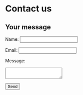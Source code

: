 # Contact us

## Your message

<form action="https://formspree.io/f/xkndkagw" method="POST">
  <label for="name">Name:</label>
  <input type="text" id="name" name="name">

  <label for="email">Email:</label>
  <input type="email" id="email" name="_replyto">

  <label for="message">Message:</label>
  <textarea id="message" name="message"></textarea>

  <button type="submit">Send</button>
</form>
